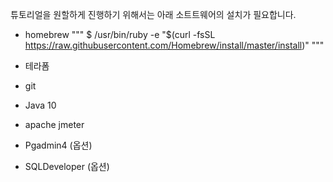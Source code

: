 튜토리얼을 원할하게 진행하기 위해서는 아래 소트트웨어의 설치가 필요합니다. 

* homebrew
"""
$ /usr/bin/ruby -e "$(curl -fsSL https://raw.githubusercontent.com/Homebrew/install/master/install)"
"""


* 테라폼 

* git 

* Java 10 

* apache jmeter

* Pgadmin4 (옵션)

* SQLDeveloper (옵션)

